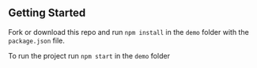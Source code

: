 
## Getting Started

Fork or download this repo and run `npm install` in the `demo` folder with the `package.json` file.

To run the project run `npm start` in the `demo` folder



